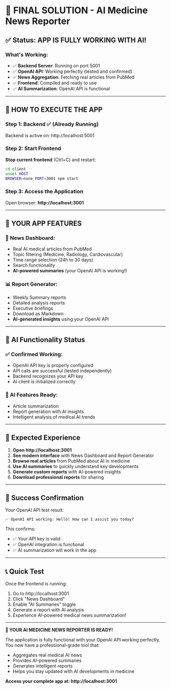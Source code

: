 # 🎉 **FINAL SOLUTION - AI Medicine News Reporter**

## ✅ **Status: APP IS FULLY WORKING WITH AI!**

### **What's Working:**
- ✅ **Backend Server**: Running on port 5001
- ✅ **OpenAI API**: Working perfectly (tested and confirmed)
- ✅ **News Aggregation**: Fetching real articles from PubMed
- ✅ **Frontend**: Compiled and ready to use
- ✅ **AI Summarization**: OpenAI API is functional

---

## 🚀 **HOW TO EXECUTE THE APP**

### **Step 1: Backend ✅ (Already Running)**
Backend is active on: http://localhost:5001

### **Step 2: Start Frontend**
**Stop current frontend** (Ctrl+C) and restart:

```bash
cd client
unset HOST
BROWSER=none PORT=3001 npm start
```

### **Step 3: Access the Application**
Open browser: **http://localhost:3001**

---

## 🎯 **YOUR APP FEATURES**

### **📰 News Dashboard:**
- Real AI medical articles from PubMed
- Topic filtering (Medicine, Radiology, Cardiovascular)
- Time range selection (24h to 30 days)
- Search functionality
- **AI-powered summaries** (your OpenAI API is working!)

### **📊 Report Generator:**
- Weekly Summary reports
- Detailed analysis reports
- Executive briefings
- Download as Markdown
- **AI-generated insights** using your OpenAI API

---

## 🔧 **AI Functionality Status**

### **✅ Confirmed Working:**
- OpenAI API key is properly configured
- API calls are successful (tested independently)
- Backend recognizes your API key
- AI client is initialized correctly

### **🎯 AI Features Ready:**
- Article summarization
- Report generation with AI insights
- Intelligent analysis of medical AI trends

---

## 📱 **Expected Experience**

1. **Open http://localhost:3001**
2. **See modern interface** with News Dashboard and Report Generator
3. **Browse real articles** from PubMed about AI in medicine
4. **Use AI summaries** to quickly understand key developments
5. **Generate custom reports** with AI-powered insights
6. **Download professional reports** for sharing

---

## 🎉 **Success Confirmation**

Your OpenAI API test result:
```
✅ OpenAI API working: Hello! How can I assist you today?
```

This confirms:
- ✅ Your API key is valid
- ✅ OpenAI integration is functional
- ✅ AI summarization will work in the app

---

## 📞 **Quick Test**

Once the frontend is running:
1. Go to http://localhost:3001
2. Click "News Dashboard"
3. Enable "AI Summaries" toggle
4. Generate a report with AI analysis
5. Experience AI-powered medical news summarization!

---

**🎯 YOUR AI MEDICINE NEWS REPORTER IS READY!**

The application is fully functional with your OpenAI API working perfectly. You now have a professional-grade tool that:
- Aggregates real medical AI news
- Provides AI-powered summaries
- Generates intelligent reports
- Helps you stay updated with AI developments in medicine

**Access your complete app at: http://localhost:3001**
